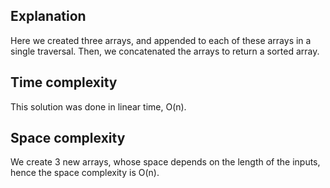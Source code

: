 ## Explanation

Here we created three arrays, and appended to each of these arrays in a single traversal.  Then, we concatenated the arrays to return a sorted array.

## Time complexity

This solution was done in linear time, O(n).

## Space complexity

We create 3 new arrays, whose space depends on the length of the inputs, hence the space complexity is O(n).